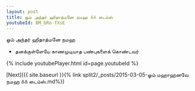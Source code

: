```yaml
---
layout: post
title: ஓம் அந்தர் ஹிதாத்மனே நமஹ ௧௧ டைம்ஸ்
youtubeId: BM_bRo-fXsE
---
```

 
 
 ஓம் அந்தர் ஹிதாத்மனே நமஹ  
 
 -  தனக்குள்ளேயே காணமுடியாத பண்புகளைக் கொண்டவர் 
 
  
 
  
 
 
 
 
 
 


{% include youtubePlayer.html id=page.youtubeId %}
 
[Next]({{ site.baseurl }}{% link  split2/_posts/2015-03-05-ஓம் மஹாஹனவே நமஹ ௧௧ டைம்ஸ்.md%})
 
